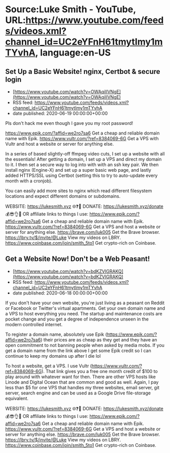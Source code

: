 # Source:Luke Smith - YouTube, URL:https://www.youtube.com/feeds/videos.xml?channel_id=UC2eYFnH61tmytImy1mTYvhA, language:en-US

## Set Up a Basic Website! nginx, Certbot & secure login
 - [https://www.youtube.com/watch?v=OWAqilIVNgE](https://www.youtube.com/watch?v=OWAqilIVNgE)
 - RSS feed: https://www.youtube.com/feeds/videos.xml?channel_id=UC2eYFnH61tmytImy1mTYvhA
 - date published: 2020-06-19 00:00:00+00:00

Pls don't hack me even though I gave you my root password!

https://www.epik.com/?affid=we2ro7sa6 Get a cheap and reliable domain name with Epik.
https://www.vultr.com/?ref=8384069-6G Get a VPS with Vultr and host a website or server for anything else.

In a series of based slightly-off ffmpeg video cuts, I set up a website with all the essentials! After getting a domain, I set up a VPS and direct my domain to it. I then set a secure way to log into with with an ssh key pair. We then install nginx (Engine-X) and set up a super basic web page, and lastly added HTTPS/SSL using Certbot (setting this to try to auto-update every month with a cronjob).

You can easily add more sites to nginx which read different filesystem locations and expect different domains or subdomains.

WEBSITE: https://lukesmith.xyz 🌐❓🔎
DONATE: https://lukesmith.xyz/donate 💰😎👌💯
OR affiliate links to things l use:
https://www.epik.com/?affid=we2ro7sa6 Get a cheap and reliable domain name with Epik.
https://www.vultr.com/?ref=8384069-6G Get a VPS and host a website or server for anything else.
https://brave.com/luk005 Get the Brave browser.
https://lbry.tv/$/invite/@Luke View my videos on LBRY.
https://www.coinbase.com/join/smith_5to1 Get crypto-rich on Coinbase.

## Get a Website Now! Don't be a Web Peasant!
 - [https://www.youtube.com/watch?v=bdKZVIGRAKQ](https://www.youtube.com/watch?v=bdKZVIGRAKQ)
 - RSS feed: https://www.youtube.com/feeds/videos.xml?channel_id=UC2eYFnH61tmytImy1mTYvhA
 - date published: 2020-06-18 00:00:00+00:00

If you don't have your own website, you're just living as a peasant on Reddit or Facebook or Twitter's virtual apartments. Get your own domain name and a VPS to host everything you need. The startup and maintenance costs are pocket change and you get a degree of independence unseen in the modern controlled internet.

To register a domain name, absolutely use Epik (https://www.epik.com/?affid=we2ro7sa6) their prices are as cheap as they get and they have an open commitment to not banning people when asked by media mobs. If you get a domain name from the link above I get some Epik credit so I can continue to keep my domains up after I die lol

To host a website, get a VPS. I use Vultr (https://www.vultr.com/?ref=8384069-6G). That link gives you a free one month credit of $100 to play around with whatever want for then. There are other VPS hosts like Linode and Digital Ocean that are common and good as well. Again, I pay less than $5 for one VPS that handles my three websites, email server, git server, search engine and can be used as a Google Drive file-storage equivalent.

WEBSITE: https://lukesmith.xyz 🌐❓🔎
DONATE: https://lukesmith.xyz/donate 💰😎👌💯
OR affiliate links to things l use:
https://www.epik.com/?affid=we2ro7sa6 Get a cheap and reliable domain name with Epik.
https://www.vultr.com/?ref=8384069-6G Get a VPS and host a website or server for anything else.
https://brave.com/luk005 Get the Brave browser.
https://lbry.tv/$/invite/@Luke View my videos on LBRY.
https://www.coinbase.com/join/smith_5to1 Get crypto-rich on Coinbase.

